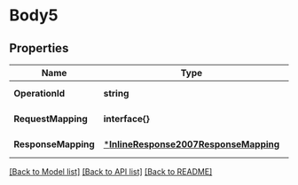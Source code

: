 # Body5

## Properties
Name | Type | Description | Notes
------------ | ------------- | ------------- | -------------
**OperationId** | **string** |  | [default to null]
**RequestMapping** | **interface{}** |  | [default to null]
**ResponseMapping** | [***InlineResponse2007ResponseMapping**](inline_response_200_7_response_mapping.md) |  | [default to null]

[[Back to Model list]](../README.md#documentation-for-models) [[Back to API list]](../README.md#documentation-for-api-endpoints) [[Back to README]](../README.md)


